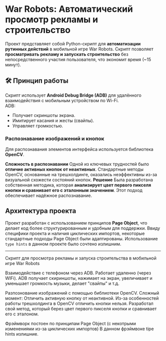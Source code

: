 # War Robots: Автоматический просмотр рекламы и строительство

Проект представляет собой Python-скрипт для **автоматизации рутинных действий** в мобильной игре War Robots. Скрипт позволяет **просматривать рекламу и запускать строительство** без непосредственного участия пользователя, что экономит время (~15 минут).

## 🛠️ Принцип работы

Скрипт использует **Android Debug Bridge (ADB)** для удалённого взаимодействия с мобильным устройством по Wi-Fi.   
ADB:
* Получает скриншоты экрана.
* Имитирует касания и жесты (свайпы).
* Управляет громкостью.

### Распознавание изображений и кнопок

Для распознавания элементов интерфейса используется библиотека **OpenCV**.

**Сложность в распознавании**
Одной из ключевых трудностей было **отличие активных кнопок от неактивных**. Стандартные методы OpenCV, основанные на трешхолдинге, оказались неэффективны из-за визуальной схожести состояний кнопок.
**Решение**
Была разработана собственная методика, которая **анализирует цвет первого пикселя кнопки и сравнивает его с эталонным значением**. Этот подход обеспечивает надёжное распознавание.

## Архитектура проекта

Проект разработан с использованием принципов **Page Object**, что делает код более структурированным и удобным для поддержки. 
Ввиду специфики проекта и наличия циклических импортов, некоторые стандартные подходы Page Object были адаптированы. Использование `type hints` в данном проекте было сочтено излишним.

_____________
Скрипт для просмотра рекламы и запуска строительства в мобильной игре War Robots

Взаимодействие с телефоном через ADB. Работает удаленно (через WIFi).
ADB получает скириншоты, нажимает на экран, увеличивает и уменьшает громкость музыки, делает "свайпы" и т.д.

Разпознование изображений с помощью библиотеки OpenCV.
Сложный момент: Отличить активную кнопку от неактивной. 
Из-за особенностей работы трешхолдинга в OpenCV отличить кнопки нельзя. Разработал свой метод, который берез цвет первого пикселя кнопки и сравнивает его с эталоном. 

Фрэймворк постоен по принципам Page Object (с некотрыми изменениями из-за циклических импортов)
В данном фрэймвоке tipe hints излишние.



